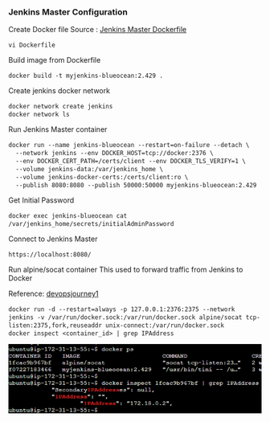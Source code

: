 ### Jenkins Master Configuration

Create Docker file
Source : [Jenkins Master Dockerfile](https://github.com/luthfanzulfauzi/jenkins/blob/main/master/config/Dockerfile)
```
vi Dockerfile
```

Build image from Dockerfile
```
docker build -t myjenkins-blueocean:2.429 .
```

Create jenkins docker network
```
docker network create jenkins
docker network ls
```

Run Jenkins Master container
```
docker run --name jenkins-blueocean --restart=on-failure --detach \
  --network jenkins --env DOCKER_HOST=tcp://docker:2376 \
  --env DOCKER_CERT_PATH=/certs/client --env DOCKER_TLS_VERIFY=1 \
  --volume jenkins-data:/var/jenkins_home \
  --volume jenkins-docker-certs:/certs/client:ro \
  --publish 8080:8080 --publish 50000:50000 myjenkins-blueocean:2.429
```

Get Initial Password
```
docker exec jenkins-blueocean cat /var/jenkins_home/secrets/initialAdminPassword
```

Connect to Jenkins Master
```
https://localhost:8080/
```

Run alpine/socat container
This used to forward traffic from Jenkins to Docker

Reference: [devopsjourney1](https://github.com/devopsjourney1/jenkins-101)
```
docker run -d --restart=always -p 127.0.0.1:2376:2375 --network jenkins -v /var/run/docker.sock:/var/run/docker.sock alpine/socat tcp-listen:2375,fork,reuseaddr unix-connect:/var/run/docker.sock
docker inspect <container_id> | grep IPAddress
```
![alpinesocat](https://github.com/luthfanzulfauzi/jenkins/blob/main/alpinesocat.png "IPAddress")
